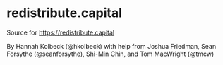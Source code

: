 # redistribute.capital

Source for https://redistribute.capital

By Hannah Kolbeck (@hkolbeck) with help from Joshua Friedman, Sean Forsythe (@seanforsythe), Shi-Min Chin, and Tom MacWright (@tmcw)